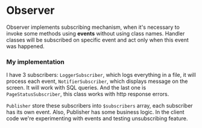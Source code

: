 # Observer

Observer implements subscribing mechanism, when it's necessary to invoke some methods using **events** without using class names. Handler classes will be subscribed on specific event and act only when this event was happened.

### My implementation

I have 3 subscribers: `LoggerSubscriber`, which logs everything in a file, it will process each event, `NotifierSubscriber`, which displays message on the screen. It will work with SQL queries. And the last one is `PageStatusSubscriber`, this class works with http response errors.

`Publisher` store these subscribers into `$subscribers` array, each subscriber has its own event. Also, Publisher has some business logic. In the client code we're experimenting with events and testing unsubscribing feature.